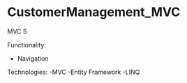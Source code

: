 # CustomerManagement_MVC
MVC 5

Functionality:
- Navigation


Technologies:
-MVC
-Entity Framework
-LINQ
